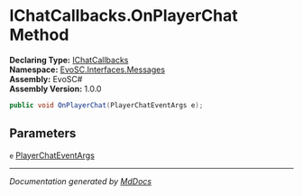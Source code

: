 ﻿<!--  
  <auto-generated>   
    The contents of this file were generated by a tool.  
    Changes to this file may be list if the file is regenerated  
  </auto-generated>   
-->

# IChatCallbacks.OnPlayerChat Method

**Declaring Type:** [IChatCallbacks](../index.md)  
**Namespace:** [EvoSC.Interfaces.Messages](../../index.md)  
**Assembly:** EvoSC\#  
**Assembly Version:** 1.0.0

```csharp
public void OnPlayerChat(PlayerChatEventArgs e);
```

## Parameters

`e`  [PlayerChatEventArgs](../../../../Core/Events/Callbacks/Args/PlayerChatEventArgs/index.md)

___

*Documentation generated by [MdDocs](https://github.com/ap0llo/mddocs)*
